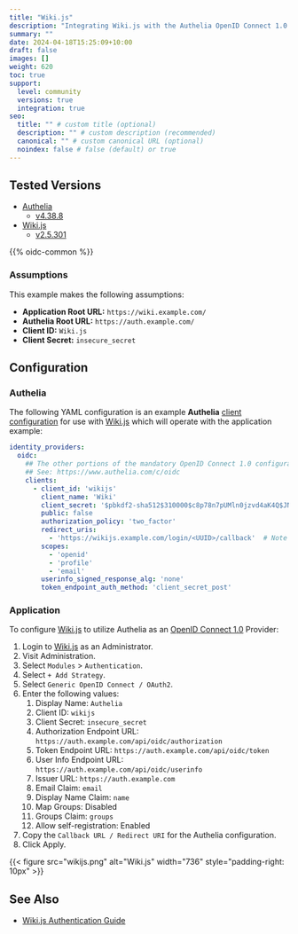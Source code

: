 ```yaml
---
title: "Wiki.js"
description: "Integrating Wiki.js with the Authelia OpenID Connect 1.0 Provider."
summary: ""
date: 2024-04-18T15:25:09+10:00
draft: false
images: []
weight: 620
toc: true
support:
  level: community
  versions: true
  integration: true
seo:
  title: "" # custom title (optional)
  description: "" # custom description (recommended)
  canonical: "" # custom canonical URL (optional)
  noindex: false # false (default) or true
---
```


## Tested Versions

* [Authelia]
  * [v4.38.8](https://github.com/authelia/authelia/releases/tag/v4.38.8)
* [Wiki.js]
  * [v2.5.301](https://github.com/requarks/wiki/releases/tag/v2.5.301)

{{% oidc-common %}}

### Assumptions

This example makes the following assumptions:

* __Application Root URL:__ `https://wiki.example.com/`
* __Authelia Root URL:__ `https://auth.example.com/`
* __Client ID:__ `Wiki.js`
* __Client Secret:__ `insecure_secret`

## Configuration

### Authelia

The following YAML configuration is an example __Authelia__ [client configuration] for use with [Wiki.js] which will
operate with the application example:

```yaml {title="configuration.yml"}
identity_providers:
  oidc:
    ## The other portions of the mandatory OpenID Connect 1.0 configuration go here.
    ## See: https://www.authelia.com/c/oidc
    clients:
      - client_id: 'wikijs'
        client_name: 'Wiki'
        client_secret: '$pbkdf2-sha512$310000$c8p78n7pUMln0jzvd4aK4Q$JNRBzwAo0ek5qKn50cFzzvE9RXV88h1wJn5KGiHrD0YKtZaR/nCb2CJPOsKaPK0hjf.9yHxzQGZziziccp6Yng'  # The digest of 'insecure_secret'.
        public: false
        authorization_policy: 'two_factor'
        redirect_uris:
          - 'https://wikijs.example.com/login/<UUID>/callback'  # Note this must be copied during step 7 of the Application configuration.
        scopes:
          - 'openid'
          - 'profile'
          - 'email'
        userinfo_signed_response_alg: 'none'
        token_endpoint_auth_method: 'client_secret_post'
```

### Application

To configure [Wiki.js] to utilize Authelia as an [OpenID Connect 1.0] Provider:

1. Login to [Wiki.js] as an Administrator.
2. Visit Administration.
3. Select `Modules` > `Authentication`.
4. Select `+ Add Strategy`.
5. Select `Generic OpenID Connect / OAuth2`.
6. Enter the following values:
   1. Display Name: `Authelia`
   2. Client ID: `wikijs`
   3. Client Secret: `insecure_secret`
   4. Authorization Endpoint URL: `https://auth.example.com/api/oidc/authorization`
   5. Token Endpoint URL: `https://auth.example.com/api/oidc/token`
   6. User Info Endpoint URL: `https://auth.example.com/api/oidc/userinfo`
   7. Issuer URL: `https://auth.example.com`
   8. Email Claim: `email`
   9. Display Name Claim: `name`
   10. Map Groups: Disabled
   11. Groups Claim: `groups`
   12. Allow self-registration: Enabled
7. Copy the `Callback URL / Redirect URI` for the Authelia configuration.
8. Click Apply.

{{< figure src="wikijs.png" alt="Wiki.js" width="736" style="padding-right: 10px" >}}

## See Also

- [Wiki.js Authentication Guide](https://docs.requarks.io/auth)

[Wiki.js]: https://js.wiki/
[Authelia]: https://www.authelia.com
[OpenID Connect 1.0]: ../../openid-connect/introduction.md
[client configuration]: ../../../configuration/identity-providers/openid-connect/clients.md
